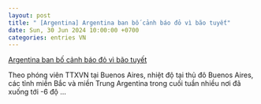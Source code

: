 ```yaml
---
layout: post
title: " [Argentina] Argentina ban bố cảnh báo đỏ vì bão tuyết"
date: Sun, 30 Jun 2024 10:00:00 +0700
categories: entries VN
---
```

[Argentina ban bố cảnh báo đỏ vì bão tuyết](https://baotintuc.vn/the-gioi/argentina-ban-bo-canh-bao-do-vi-bao-tuyet-20240701063313677.htm)

Theo phóng viên TTXVN tại Buenos Aires, nhiệt độ tại thủ đô Buenos Aires, các tỉnh miền Bắc và miền Trung Argentina trong cuối tuần nhiều nơi đã xuống tới -6 độ ...

